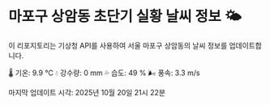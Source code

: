 
# 마포구 상암동 초단기 실황 날씨 정보 🌤️

이 리포지토리는 기상청 API를 사용하여 서울 마포구 상암동의 날씨 정보를 업데이트합니다. 

🌡️ 기온: 9.9 ℃
💧 강수량: 0 mm
💦 습도: 49 %
🌬️ 풍속: 3.3 m/s

마지막 업데이트 시각: 2025년 10월 20일 21시 22분    
